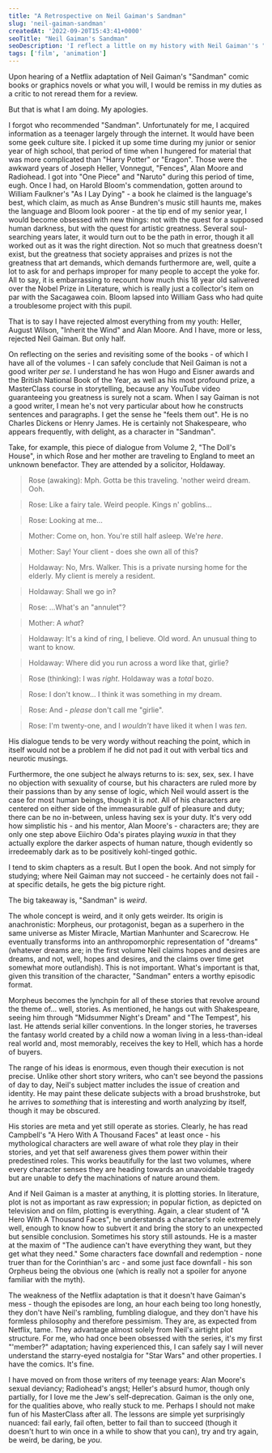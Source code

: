```yaml
---
title: "A Retrospective on Neil Gaiman's Sandman"
slug: 'neil-gaiman-sandman'
createdAt: '2022-09-20T15:43:41+0000'
seoTitle: "Neil Gaiman's Sandman"
seoDescription: 'I reflect a little on my history with Neil Gaiman''s "Sandman" and on the new Netflix series.'
tags: ['film', 'animation']
---
```


Upon hearing of a Netflix adaptation of Neil Gaiman's "Sandman" comic books or graphics novels or what you will, I would be remiss in my duties as a critic to not reread them for a review.

But that is what I am doing. My apologies.

I forgot who recommended "Sandman". Unfortunately for me, I acquired information as a teenager largely through the internet. It would have been some geek culture site. I picked it up some time during my junior or senior year of high school, that period of time when I hungered for material that was more complicated than "Harry Potter" or "Eragon". Those were the awkward years of Joseph Heller, Vonnegut, "Fences", Alan Moore and Radiohead. I got into "One Piece" and "Naruto" during this period of time, eugh. Once I had, on Harold Bloom's commendation, gotten around to William Faulkner's "As I Lay Dying" - a book he claimed is the language's best, which claim, as much as Anse Bundren's music still haunts me, makes the language and Bloom look poorer - at the tip end of my senior year, I would become obsessed with new things: not with the quest for a supposed human darkness, but with the quest for artistic greatness. Several soul-searching years later, it would turn out to be the path in error, though it all worked out as it was the right direction. Not so much that greatness doesn't exist, but the greatness that society appraises and prizes is not the greatness that art demands, which demands furthermore are, well, quite a lot to ask for and perhaps improper for many people to accept the yoke for. All to say, it is embarrassing to recount how much this 18 year old salivered over the Nobel Prize in Literature, which is really just a collector's item on par with the Sacagawea coin. Bloom lapsed into William Gass who had quite a troublesome project with this pupil.

That is to say I have rejected almost everything from my youth: Heller, August Wilson, "Inherit the Wind" and Alan Moore. And I have, more or less, rejected Neil Gaiman. But only half.

On reflecting on the series and revisiting some of the books - of which I have all of the volumes - I can safely conclude that Neil Gaiman is not a good writer _per se_. I understand he has won Hugo and Eisner awards and the British National Book of the Year, as well as his most profound prize, a MasterClass course in storytelling, because any YouTube video guaranteeing you greatness is surely not a scam. When I say Gaiman is not a good writer, I mean he's not very particular about how he constructs sentences and paragraphs. I get the sense he "feels them out". He is no Charles Dickens or Henry James. He is certainly not Shakespeare, who appears frequently, with delight, as a character in "Sandman".

Take, for example, this piece of dialogue from Volume 2, "The Doll's House", in which Rose and her mother are traveling to England to meet an unknown benefactor. They are attended by a solicitor, Holdaway.

> Rose (awaking): Mph. Gotta be this traveling. 'nother weird dream. Ooh.

> Rose: Like a fairy tale. Weird people. Kings n' goblins...

> Rose: Looking at me...

> Mother: Come on, hon. You're still half asleep. We're _*here*_.

> Mother: Say! Your client - does she own all of this?

> Holdaway: No, Mrs. Walker. This is a private nursing home for the elderly. My client is merely a resident.

> Holdaway: Shall we go in?

> Rose: ...What's an "annulet"?

> Mother: A _*what*_?

> Holdaway: It's a kind of ring, I believe. Old word. An unusual thing to want to know.

> Holdaway: Where did you run across a word like that, girlie?

> Rose (thinking): I was _*right*_. Holdaway was a _*total*_ bozo.

> Rose: I don't know... I think it was something in my dream.

> Rose: And - _*please*_ don't call me "girlie".

> Rose: I'm twenty-one, and I _*wouldn't*_ have liked it when I was _*ten*_.

His dialogue tends to be very wordy without reaching the point, which in itself would not be a problem if he did not pad it out with verbal tics and neurotic musings.

Furthermore, the one subject he always returns to is: sex, sex, sex. I have no objection with sexuality of course, but his characters are ruled more by their passions than by any sense of logic, which Neil would assert is the case for most human beings, though it is _not_. All of his characters are centered on either side of the immeasurable gulf of pleasure and duty; there can be no in-between, unless having sex is your duty. It's very odd how simplistic his - and his mentor, Alan Moore's - characters are; they are only one step above Eiichiro Oda's pirates playing _wuxia_ in that they actually explore the darker aspects of human nature, though evidently so irredeemably dark as to be positively kohl-tinged gothic.

I tend to skim chapters as a result. But I open the book. And not simply for studying; where Neil Gaiman may not succeed - he certainly does not fail - at specific details, he gets the big picture right.

The big takeaway is, "Sandman" is _weird_.

The whole concept is weird, and it only gets weirder. Its origin is anachronistic: Morpheus, our protagonist, began as a superhero in the same universe as Mister Miracle, Martian Manhunter and Scarecrow. He eventually transforms into an anthropomorphic representation of "dreams" (whatever dreams are; in the first volume Neil claims hopes and desires are dreams, and not, well, hopes and desires, and the claims over time get somewhat more outlandish). This is not important. What's important is that, given this transition of the character, "Sandman" enters a worthy episodic format.

Morpheus becomes the lynchpin for all of these stories that revolve around the theme of... well, stories. As mentioned, he hangs out with Shakespeare, seeing him through "Midsummer Night's Dream" and "The Tempest", his last. He attends serial killer conventions. In the longer stories, he traverses the fantasy world created by a child now a woman living in a less-than-ideal real world and, most memorably, receives the key to Hell, which has a horde of buyers.

The range of his ideas is enormous, even though their execution is not precise. Unlike other short story writers, who can't see beyond the passions of day to day, Neil's subject matter includes the issue of creation and identity. He may paint these delicate subjects with a broad brushstroke, but he arrives to _something_ that is interesting and worth analyzing by itself, though it may be obscured.

His stories are meta and yet still operate as stories. Clearly, he has read Campbell's "A Hero With A Thousand Faces" at least once - his mythological characters are well aware of what role they play in their stories, and yet that self awareness gives them power within their predestined roles. This works beautifully for the last two volumes, where every character senses they are heading towards an unavoidable tragedy but are unable to defy the machinations of nature around them.

And if Neil Gaiman is a master at anything, it is plotting stories. In literature, plot is not as important as raw expression; in popular fiction, as depicted on television and on film, plotting is everything. Again, a clear student of "A Hero With A Thousand Faces", he understands a character's role extremely well, enough to know how to subvert it and bring the story to an unexpected but sensible conclusion. Sometimes his story still astounds. He is a master at the maxim of "The audience can't have everything they want, but they get what they need." Some characters face downfall and redemption - none truer than for the Corinthian's arc - and some just face downfall - his son Orpheus being the obvious one (which is really not a spoiler for anyone familiar with the myth).

The weakness of the Netflix adaptation is that it doesn't have Gaiman's mess - though the episodes are long, an hour each being too long honestly, they don't have Neil's rambling, fumbling dialogue, and they don't have his formless philosophy and therefore pessimism. They are, as expected from Netflix, tame. They advantage almost solely from Neil's airtight plot structure. For me, who had once been obsessed with the series, it's my first "'member?" adaptation; having experienced this, I can safely say I will never understand the starry-eyed nostalgia for "Star Wars" and other properties. I have the comics. It's fine.

I have moved on from those writers of my teenage years: Alan Moore's sexual deviancy; Radiohead's angst; Heller's absurd humor, though only partially, for I love me the Jew's self-deprecation. Gaiman is the only one, for the qualities above, who really stuck to me. Perhaps I should not make fun of his MasterClass after all. The lessons are simple yet surprisingly nuanced: fail early, fail often, better to fail than to succeed (though it doesn't hurt to win once in a while to show that you can), try and try again, be weird, be daring, be _you_.
